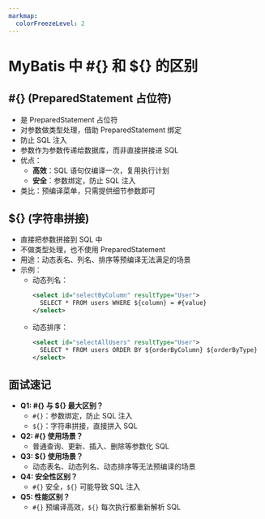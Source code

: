 ```yaml
---
markmap:
  colorFreezeLevel: 2
---
```


# MyBatis 中 #{} 和 ${} 的区别

## #{} (PreparedStatement 占位符)

- 是 PreparedStatement 占位符
- 对参数做类型处理，借助 PreparedStatement 绑定
- 防止 SQL 注入
- 参数作为参数传递给数据库，而非直接拼接进 SQL
- 优点：
  - **高效**：SQL 语句仅编译一次，复用执行计划
  - **安全**：参数绑定，防止 SQL 注入
- 类比：预编译菜单，只需提供细节参数即可

## ${} (字符串拼接)

- 直接把参数拼接到 SQL 中
- 不做类型处理，也不使用 PreparedStatement
- 用途：动态表名、列名、排序等预编译无法满足的场景
- 示例：
  - 动态列名：
    ```xml
    <select id="selectByColumn" resultType="User">
      SELECT * FROM users WHERE ${column} = #{value}
    </select>
    ```
  - 动态排序：
    ```xml
    <select id="selectAllUsers" resultType="User">
      SELECT * FROM users ORDER BY ${orderByColumn} ${orderByType}
    </select>
    ```

## 面试速记

- **Q1: #{} 与 ${} 最大区别？**
  - `#{}`：参数绑定，防止 SQL 注入
  - `${}`：字符串拼接，直接拼入 SQL
- **Q2: #{} 使用场景？**
  - 普通查询、更新、插入、删除等参数化 SQL
- **Q3: ${} 使用场景？**
  - 动态表名、动态列名、动态排序等无法预编译的场景
- **Q4: 安全性区别？**
  - `#{}` 安全，`${}` 可能导致 SQL 注入
- **Q5: 性能区别？**
  - `#{}` 预编译高效，`${}` 每次执行都重新解析 SQL

